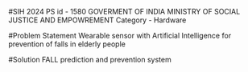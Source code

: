#SIH 2024
PS id - 1580
GOVERMENT OF INDIA
MINISTRY OF SOCIAL JUSTICE AND EMPOWREMENT
Category - Hardware

#Problem Statement
Wearable sensor with Artificial Intelligence for prevention of falls in elderly people

#Solution
FALL prediction and prevention system

